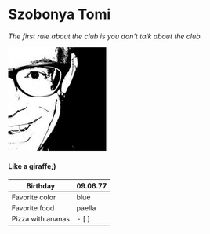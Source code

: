 # Szobonya Tomi
*The first rule about the club is you don't talk about the club.*

![Tomi](image/profilpic.jpg)

#### Like a giraffe;)


Birthday | 09.06.77
--- | --- 
Favorite color | blue 
Favorite food | paella 
Pizza with ananas | - [ ]
